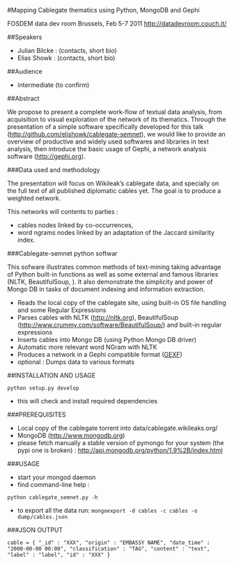 #Mapping Cablegate thematics using Python, MongoDB and Gephi


FOSDEM data dev room
Brussels, Feb 5-7 2011
http://datadevroom.couch.it/

##Speakers

 - Julian Bilcke : (contacts, short bio)
 - Elias Showk : (contacts, short bio)


##Audience

 - intermediate (to confirm)

##Abstract

We propose to present a complete work-flow of textual data analysis, from acquisition to visual exploration of the network of its thematics. Through the presentation of a simple software specifically developed for this talk (http://github.com/elishowk/cablegate-semnet), we would like to provide an overview of productive and widely used softwares and libraries in text analysis, then introduce the basic usage of Gephi, a network analysis software (http://gephi.org).

###Data used and methodology

The presentation will focus on Wikileak’s cablegate data, and specially on the full text of all published diplomatic cables yet. The goal is to produce a weighted network.

This networks will contents to parties :
 - cables nodes linked by co-occurrences,
 - word ngrams nodes linked by an adaptation of the Jaccard similarity index.


###Cablegate-semnet python softwar


This sofware illustrates common methods of text-mining taking advantage of Python built-in functions as well as some external and famous libraries (NLTK, BeautifulSoup, ).
It also demonstrate the simplicity and power of Mongo DB in tasks of document indexing and information extraction.

 - Reads the local copy of the cablegate site, using built-in OS file handling and some Regular Expressions
 - Parses cables with NLTK (http://nltk.org), BeautifulSoup (http://www.crummy.com/software/BeautifulSoup/) and built-in regular expressions
 - Inserts cables into Mongo DB (using Python Mongo DB driver)
 - Automatic more relevant word NGram with NLTK
 - Produces a network in a Gephi compatible format ([GEXF](http://gexf.net))
 - optional : Dumps data to various formats

##INSTALLATION AND USAGE

`python setup.py develop`
  
 - this will check and install required dependencies

###PREREQUISITES

- Local copy of the cablegate torrent into data/cablegate.wikileaks.org/
- MongoDB (http://www.mongodb.org)
- please fetch manually a stable version of pymongo for your system (the pypi one is broken) : http://api.mongodb.org/python/1.9%2B/index.html
  

###USAGE

  - start your mongod daemon
  - find command-line help :
  
`python cablegate_semnet.py -h`
  - to export all the data run:
`mongoexport -d cables -c cables -o dump/cables.json`


###JSON OUTPUT

`cable = {
  "_id" : "XXX",
  "origin" : "EMBASSY NAME",
  "date_time" : "2000-00-00 00:00",
  "classification" : "TAG",
  "content" : "text",
  "label" : "label",
  "id" : "XXX"
}`